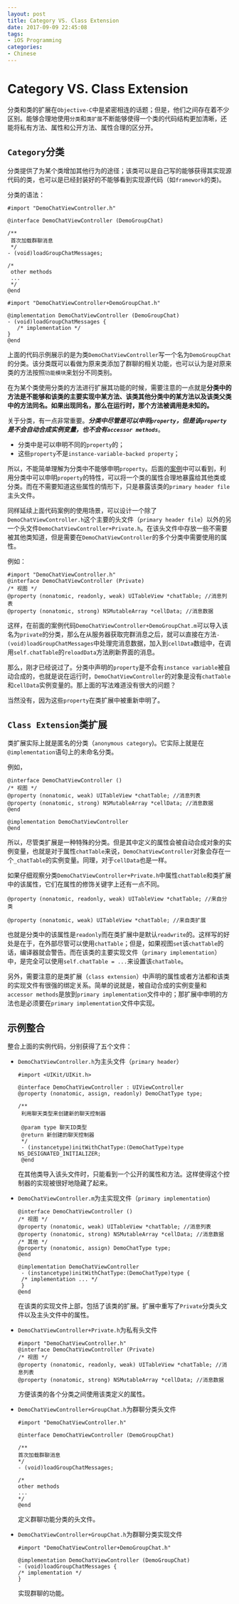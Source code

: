 ```yaml
---
layout: post
title: Category VS. Class Extension
date: 2017-09-09 22:45:08
tags:
- iOS Programming
categories:
- Chinese
---
```


# Category VS. Class Extension

分类和类的扩展在`Objective-C`中是紧密相连的话题；但是，他们之间存在着不少区别。能够合理地使用`分类`和`类扩展`不断能够使得一个类的代码结构更加清晰，还能将私有方法、属性和公开方法、属性合理的区分开。

## `Category`分类

分类提供了为某个类增加其他行为的途径；该类可以是自己写的能够获得其实现源代码的类，也可以是已经封装好的不能够看到实现源代码（如`framework`的类)。

<!-- more -->

分类的语法：

```objc
#import "DemoChatViewController.h"

@interface DemoChatViewController (DemoGroupChat)

/**
 首次加载群聊消息
 */
- (void)loadGroupChatMessages;

/* 
 other methods
 ...
 */
@end
```
```objc
#import "DemoChatViewController+DemoGroupChat.h"

@implementation DemoChatViewController (DemoGroupChat)
- (void)loadGroupChatMessages {
   /* implementation */
}
@end
```

上面的代码示例展示的是为类`DemoChatViewController`写一个名为`DemoGroupChat`的分类。该分类既可以看做为原来类添加了群聊的相关功能，也可以认为是对原来类的方法按照`功能模块`来划分不同类别。

在为某个类使用分类的方法进行扩展其功能的时候，需要注意的一点就是**分类中的方法是不能够和该类的主要实现中某方法、该类其他分类中的某方法以及该类父类中的方法同名。如果出现同名，那么在运行时，那个方法被调用是未知的。**

关于分类，有一点非常重要。***分类中尽管是可以申明`property`，但是该`property`是不会自动合成实例变量，也不会有`accessor methods`***。

- 分类中是可以申明不同的`property`的；
- 这些`property`不是`instance-variable-backed property`；

所以，不能简单理解为分类中不能够申明`property`。后面的[案例](#案例)中可以看到，利用分类中可以申明`property`的特性，可以将一个类的属性合理地暴露给其他类或分类。而在不需要知道这些属性的情形下，只是暴露该类的`primary header file`主头文件。

同样延续上面代码案例的使用场景，可以设计一个除了`DemoChatViewController.h`这个主要的头文件（`primary header file`）以外的另一个头文件`DemoChatViewController+Private.h`。在该头文件中存放一些不需要被其他类知道，但是需要在`DemoChatViewController`的多个分类中需要使用的属性。

例如：

```objc
#import "DemoChatViewController.h"
@interface DemoChatViewController (Private)
/* 视图 */
@property (nonatomic, readonly, weak) UITableView *chatTable; //消息列表
@property (nonatomic, strong) NSMutableArray *cellData; //消息数据
```

这样，在前面的案例代码`DemoChatViewController+DemoGroupChat.m`可以导入该名为`private`的分类，那么在从服务器获取完群消息之后，就可以直接在方法`- (void)loadGroupChatMessages`中处理完消息数据，加入到`cellData`数组中，在调用`self.chatTable`的`reloadData`方法刷新界面的消息。

那么，刚才已经说过了。分类中声明的`property`是不会有`instance variable`被自动合成的，也就是说在运行时，`DemoChatViewController`的对象是没有`chatTable`和`cellData`实例变量的。那上面的写法难道没有很大的问题？

当然没有，因为这些`property`在类扩展中被重新申明了。

## `Class Extension`类扩展

类扩展实际上就是匿名的分类（`anonymous category`)。它实际上就是在`@implementation`语句上的未命名分类。

例如，

```objc
@interface DemoChatViewController ()
/* 视图 */
@property (nonatomic, weak) UITableView *chatTable; //消息列表
@property (nonatomic, strong) NSMutableArray *cellData; //消息数据
@end

@implementation DemoChatViewController
@end
```
所以，尽管类扩展是一种特殊的分类。但是其中定义的属性会被自动合成对象的实例变量，也就是对于属性`chatTable`来说，`DemoChatViewController`对象会存在一个`_chatTable`的实例变量。同理，对于`cellData`也是一样。

如果仔细观察分类`DemoChatViewController+Private.h`中属性`chatTable`和类扩展中的该属性，它们在属性的修饰关键字上还有一点不同。

```objc
@property (nonatomic, readonly, weak) UITableView *chatTable; //来自分类

@property (nonatomic, weak) UITableView *chatTable; //来自类扩展
```

也就是分类中的该属性是`readonly`而在类扩展中是默认`readwrite`的。这样写的好处是在于，在外部尽管可以使用`chatTable`；但是，如果视图`set`该`chatTable`的话，编译器就会警告。而在该类的主要实现文件（`primary implementation`）中，是完全可以使用`self.chatTable = ...`来设置该`chatTable`。

另外，需要注意的是类扩展（`class extension`）中声明的属性或者方法都和该类的实现文件有很强的绑定关系。简单的说就是，被自动合成的实例变量和`accessor methods`是放到`primary implementation`文件中的；那扩展中申明的方法也是必须要在`primary implementation`文件中实现。

## 示例整合

整合上面的实例代码，分别获得了五个文件：

- `DemoChatViewController.h`为主头文件（`primary header`）

  ```objc
  #import <UIKit/UIKit.h>

  @interface DemoChatViewController : UIViewController
  @property (nonatomic, assign, readonly) DemoChatType type;

  /**
   利用聊天类型来创建新的聊天控制器

   @param type 聊天ID类型
   @return 新创建的聊天控制器
   */
   - (instancetype)initWithChatType:(DemoChatType)type NS_DESIGNATED_INITIALIZER;
   @end
  ```
  在其他类导入该头文件时，只能看到一个公开的属性和方法。这样使得这个控制器的实现被很好地隐藏了起来。

- `DemoChatViewController.m`为主实现文件（`primary implementation`)

  ```objc
  @interface DemoChatViewController ()
  /* 视图 */
  @property (nonatomic, weak) UITableView *chatTable; //消息列表
  @property (nonatomic, strong) NSMutableArray *cellData; //消息数据
  /* 其他 */
  @property (nonatomic, assign) DemoChatType type;
  @end

  @implementation DemoChatViewController
   - (instancetype)initWithChatType:(DemoChatType)type {
   /* implementation ... */
   }
  @end
  ```
  在该类的实现文件上部，包括了该类的扩展。扩展中重写了`Private`分类头文件以及主头文件中的属性。

- `DemoChatViewController+Private.h`为私有头文件

  ```objc
  #import "DemoChatViewController.h"
  @interface DemoChatViewController (Private)
  /* 视图 */
  @property (nonatomic, readonly, weak) UITableView *chatTable; //消息列表
  @property (nonatomic, strong) NSMutableArray *cellData; //消息数据
  ```
  方便该类的各个分类之间使用该类定义的属性。

- `DemoChatViewController+GroupChat.h`为群聊分类头文件

  ```objc
  #import "DemoChatViewController.h"

  @interface DemoChatViewController (DemoGroupChat)

  /**
  首次加载群聊消息
  */
  - (void)loadGroupChatMessages;

  /* 
  other methods
  ...
  */
  @end
  ```
  定义群聊功能分类的头文件。

- `DemoChatViewController+GroupChat.h`为群聊分类实现文件

  ```objc
  #import "DemoChatViewController+DemoGroupChat.h"

  @implementation DemoChatViewController (DemoGroupChat)
  - (void)loadGroupChatMessages {
  /* implementation */
  }
  ```
  实现群聊的功能。


